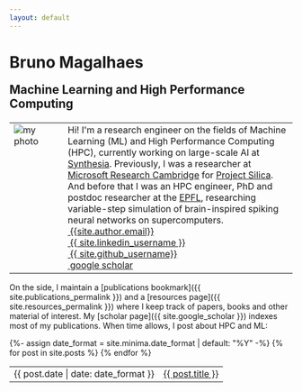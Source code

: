 ```yaml
---
layout: default
---
```


<h1 class="post-title p-name" itemprop="name headline">Bruno Magalhaes</h1>

<h2 style='margin-top:0em; margin-bottom:1em'> Machine Learning and High Performance Computing</h2>

<table style='table-layout:fixed; border:none; border-collapse:collapse; cellspacing:0; cellpadding:0'>
<tr>
<td width="19%" style='border:none; vertical-align: top;'> <img src="{{site.photo}}" alt="my photo" /> </td>
<td style="border:none">
Hi! I'm a research engineer on the fields of Machine Learning (ML) and High Performance Computing (HPC), currently working on large-scale AI at <a href="https://www.synthesia.io">Synthesia</a>. Previously, I was a researcher at <a href="https://www.microsoft.com/en-us/research/lab/microsoft-research-cambridge/">Microsoft Research Cambridge</a> for <a href="https://www.microsoft.com/en-us/research/project/project-silica/">Project Silica</a>. And before that I was an HPC engineer, PhD and postdoc researcher at the <a href="https://www.epfl.ch/en/">EPFL</a>, researching variable-step simulation of brain-inspired spiking neural networks on supercomputers.

<!-- CSS of table defined in _includes/head.html -->
<div class="Rtable Rtable--2cols Rtable--collapse">
  <div class="Rtable-cell"> <a href="mailto:{{ site.author.email }}?subject=Hello"><i class="far fa-envelope" title="Email">&nbsp;</i>{{site.author.email}}</a> </div>
  <div class="Rtable-cell"> <a href="https://www.linkedin.com/in/{{ site.linkedin_username }}"> <i class="fab fa-linkedin" >&nbsp;</i>{{ site.linkedin_username }}</a> </div>
  <div class="Rtable-cell"> <a href="https://github.com/{{ site.github_username }}"><i class="fab fa-fw fa-github" >&nbsp;</i>{{ site.github_username}}</a> </div>
  <div class="Rtable-cell"> <a href="{{ site.google_scholar }}"> <i class="ai ai-google-scholar ai-1x" title="Google Scholar">&nbsp;</i>google scholar</a> </div>
</div>

</td>
</tr>
</table> 

On the side, I maintain a [publications bookmark]({{ site.publications_permalink }}) and a [resources page]({{ site.resources_permalink }}) where I keep track of papers, books and other material of interest. My [scholar page]({{ site.google_scholar }}) indexes most of my publications. When time allows, I post about HPC and ML:

<table style='border:none; border-collapse:collapse; cellspacing:0; cellpadding:0'>
{%- assign date_format = site.minima.date_format | default: "%Y" -%}
{% for post in site.posts %}
<tr>
<td class="align-top" style="border:none">
{{ post.date | date: date_format }}
</td>
<td class="align-top" style="border:none">
<a href="{{ post.url }}">{{ post.title }}</a>
</td>
</tr>
{% endfor %}
</table>


